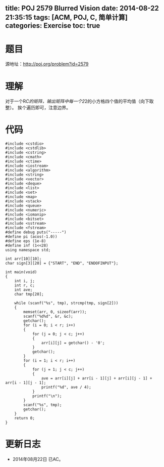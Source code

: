 title: POJ 2579 Blurred Vision
date: 2014-08-22 21:35:15
tags: [ACM, POJ, C, 简单计算]
categories: Exercise
toc: true
---
# 题目
源地址：http://poj.org/problem?id=2579

# 理解
对于一个R*C的矩阵，输出矩阵中每一个2*2的小方格四个值的平均值（向下取整）。
挨个遍历即可，注意边界。

<!-- more -->

# 代码
```
#include <cstdio>
#include <cstdlib>
#include <cstring>
#include <cmath>
#include <ctime>
#include <iostream>
#include <algorithm>
#include <string>
#include <vector>
#include <deque>
#include <list>
#include <set>
#include <map>
#include <stack>
#include <queue>
#include <numeric>
#include <iomanip>
#include <bitset>
#include <sstream>
#include <fstream>
#define debug puts("-----")
#define pi (acos(-1.0))
#define eps (1e-8)
#define inf (1<<28)
using namespace std;

int arr[10][10];
char sign[3][20] = {"START", "END", "ENDOFINPUT"};

int main(void)
{
    int i, j;
    int r, c;
    int ave;
    char tmp[20];

    while (scanf("%s", tmp), strcmp(tmp, sign[2]))
    {
        memset(arr, 0, sizeof(arr));
        scanf("%d%d", &r, &c);
        getchar();
        for (i = 0; i < r; i++)
        {
            for (j = 0; j < c; j++)
            {
                arr[i][j] = getchar() - '0';
            }
            getchar();
        }
        for (i = 1; i < r; i++)
        {
            for (j = 1; j < c; j++)
            {
                ave = arr[i][j] + arr[i - 1][j] + arr[i][j - 1] + arr[i - 1][j - 1];
                printf("%d", ave / 4);
            }
            printf("\n");
        }
        scanf("%s", tmp);
        getchar();
    }
    return 0;
}
```

# 更新日志
- 2014年08月22日 已AC。